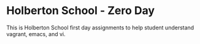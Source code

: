 # Holberton School - Zero Day

This is Holberton School first day assignments to help student understand vagrant, emacs, and vi.

